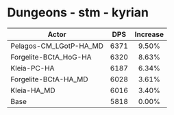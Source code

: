 # Dungeons - stm - kyrian
| Actor | DPS | Increase |
|---|:---:|:---:|
|Pelagos-CM_LGotP-HA_MD|6371|9.50%|
|Forgelite-BCtA_HoG-HA|6320|8.63%|
|Kleia-PC-HA|6187|6.34%|
|Forgelite-BCtA-HA_MD|6028|3.61%|
|Kleia-HA_MD|6016|3.40%|
|Base|5818|0.00%|

